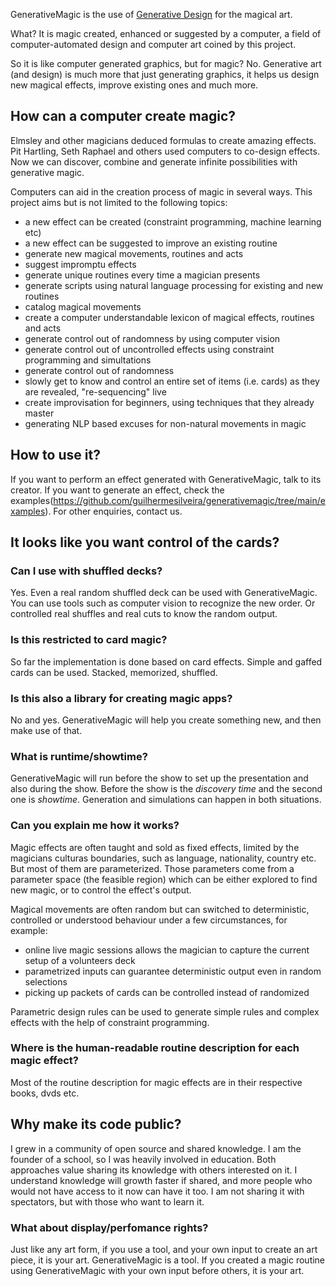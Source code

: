 GenerativeMagic is the use of [Generative Design](https://en.wikipedia.org/wiki/Generative_design) for the magical art.

What? It is magic created, enhanced or suggested by a computer, a field of computer-automated design
and computer art coined by this project.

So it is like computer generated graphics, but for magic? No. Generative art (and design) is much more that just generating
graphics, it helps us design new magical effects, improve existing ones and much more.

## How can a computer create magic?

Elmsley and other magicians deduced formulas to create amazing effects. Pit Hartling, Seth Raphael and others
used computers to co-design effects. Now we can discover, combine and generate infinite possibilities with generative
magic.

Computers can aid in the creation process of magic in several ways. This project aims but is not limited to the following topics:

- a new effect can be created (constraint programming, machine learning etc)
- a new effect can be suggested to improve an existing routine
- generate new magical movements, routines and acts
- suggest impromptu effects
- generate unique routines every time a magician presents
- generate scripts using natural language processing for existing and new routines
- catalog magical movements
- create a computer understandable lexicon of magical effects, routines and acts
- generate control out of randomness by using computer vision
- generate control out of uncontrolled effects using constraint programming and simultations 
- generate control out of randomness
- slowly get to know and control an entire set of items (i.e. cards) as they are revealed, "re-sequencing" live
- create improvisation for beginners, using techniques that they already master
- generating NLP based excuses for non-natural movements in magic

## How to use it?

If you want to perform an effect generated with GenerativeMagic, talk to its creator.
If you want to generate an effect, check the examples(https://github.com/guilhermesilveira/generativemagic/tree/main/examples).
For other enquiries, contact us.

## It looks like you want control of the cards?


### Can I use with shuffled decks?

Yes. Even a real random shuffled deck can be used with GenerativeMagic.
You can use tools such as computer vision to recognize the new order.
Or controlled real shuffles and real cuts to know the random output.

### Is this restricted to card magic?

So far the implementation is done based on card effects. Simple and gaffed cards can be used. Stacked, memorized, shuffled.


### Is this also a library for creating magic apps?

No and yes. GenerativeMagic will help you create something new, and then make use of that.

### What is runtime/showtime?

GenerativeMagic will run before the show to set up the presentation and also during the show. Before the
show is the *discovery time* and the second one is *showtime*. Generation and simulations can happen in both situations.

### Can you explain me how it works?

Magic effects are often taught and sold as fixed effects, limited by the magicians culturas boundaries, such
as language, nationality, country etc. But most of them are parameterized.
Those parameters come from a parameter space (the feasible region) which can be either explored
to find new magic, or to control the effect's output.

Magical movements are often random but can switched to deterministic, controlled or understood behaviour under
a few circumstances, for example:
- online live magic sessions allows the magician to capture the current setup of a volunteers deck
- parametrized inputs can guarantee deterministic output even in random selections
- picking up packets of cards can be controlled instead of randomized

Parametric design rules can be used to generate simple rules and complex effects with the help of constraint programming.

### Where is the human-readable routine description for each magic effect?

Most of the routine description for magic effects are in their respective books, dvds etc.

## Why make its code public?

I grew in a community of open source and shared knowledge. I am the founder of a school, so I was heavily
involved in education. Both approaches value sharing its knowledge with others interested on it.
I understand knowledge will growth faster if shared, and more people who would
not have access to it now can have it too. I am not sharing it with spectators, but with those who want
to learn it.

### What about display/perfomance rights?

Just like any art form, if you use a tool, and your own input to create an art piece, it is your art.
GenerativeMagic is a tool. If you created a magic routine using GenerativeMagic with your own input before others, it is your art.
